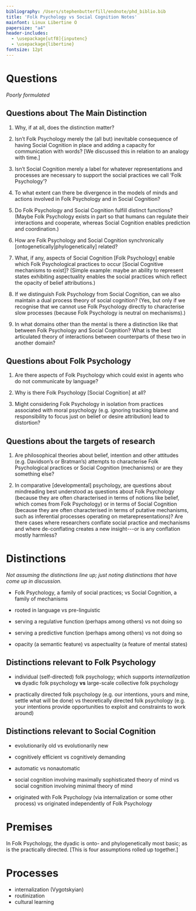 ```yaml
---
bibliography: /Users/stephenbutterfill/endnote/phd_biblio.bib
title: 'Folk Psychology vs Social Cognition Notes'
mainfont: Linux Libertine O
papersize: "a4"
header-includes:
  - \usepackage[utf8]{inputenc}
  - \usepackage{libertine}
fontsize: 12pt
---
```


# Questions

*Poorly formulated*


## Questions about The Main Distinction

1. Why, if at all, does the distinction matter?

1. Isn’t Folk Psychology merely the (all but) inevitable consequence of having Social Cognition in place and adding a capacity for communication with words? [We discussed this in relation to an analogy with time.]

1. Isn’t Social Cognition merely a label for whatever representations and processes are necessary to support the social practices we call ‘Folk Psychology’?

1. To what extent can there be divergence in the models of minds and actions involved in Folk Psychology and in Social Cognition? 

1. Do Folk Psychology and Social Cognition fulfill distinct functions?  (Maybe Folk Psychology exists in part so that humans can regulate their interactions and cooperate, whereas Social Cognition enables prediction and coordination.)

1. How are Folk Psychology and Social Cognition synchronically [ontogenetically|phylogenetically] related?  

1. What, if any, aspects of Social Cognition [Folk Psychology] enable which Folk Psychological practices to occur [Social Cognitive mechanisms to exist]? (Simple example: maybe an ability to represent states exhibiting aspectuality enables the social practices which reflect the opacity of belief attributions.)

1. If we distinguish Folk Psychology from Social Cognition, can we also maintain a dual process theory of social cognition? (Yes, but only if we recognise that we cannot use Folk Psychology directly to characterise slow processes (because Folk Psychology is neutral on mechanisms).)

1. In what domains other than the mental is there a distinction like that between Folk Psychology and Social Cognition?  What is the best articulated theory of interactions between counterparts of these two in another domain?


## Questions about Folk Psychology
1. Are there aspects of Folk Psychology which could exist in agents who do not communicate by language? 

1. Why is there Folk Psychology [Social Cognition] at all?

1. Might considering Folk Psychology in isolation from practices associated with moral psychology (e.g. ignoring tracking blame and responsibility to focus just on belief or desire attribution) lead to distortion?


## Questions about the targets of research
1. Are philosophical theories about belief, intention and other attitudes (e.g. Davidson’s or Bratman’s) attempts to characterise Folk Psychological practices or Social Cognition (mechanisms) or are they something else?

1. In comparative [developmental] psychology, are questions about mindreading best understood as questions about Folk Psychology (because they are often characterised in terms of notions like belief, which comes from Folk Psychology) or in terms of Social Cognition (because they are often characterised in terms of putative mechanisms, such as inferential processes operating on metarepresentations)? Are there cases where researchers conflate social practice and mechanisms and where de-conflating creates a new insight---or is any conflation mostly harmless?



# Distinctions

*Not assuming the distinctions line up; just noting distinctions that have come up in discussion.*

* Folk Psychology, a family of social practices; vs Social Cognition, a family of mechanisms

* rooted in language vs pre-linguistic

* serving a regulative function (perhaps among others) vs not doing so
* serving a predictive function (perhaps among others) vs not doing so

* opacity (a semantic feature) vs aspectuality (a feature of mental states)

## Distinctions relevant to Folk Psychology

* individual (self-directed) folk psychology; which supports *internalization* **vs**  dyadic folk psychology **vs** large-scale collective folk psychology

* practically directed folk psychology (e.g. our intentions, yours and mine, settle what will be done) vs theoretically directed folk psychology (e.g. your intentions provide opportunities to exploit and constraints to work around)

## Distinctions relevant to Social Cognition
    
* evolutionarily old vs evolutionarily new

* cognitively efficient vs cognitively demanding

* automatic vs nonautomatic

* social cognition involving maximally sophisticated theory of mind vs social cognition involving minimal theory of mind

* originated with Folk Psychology (via internalization or some other process) vs originated independently of Folk Psychology


# Premises

In Folk Psychology, the dyadic is onto- and phylogenetically most basic; as is the practically directed. [This is four assumptions rolled up together.]



# Processes

* internalization (Vygotskyian) 
* routinization 
* cultural learning 

<!-- 

# Ideas for Papers

1. Introduce the distinction between Folk Psychology and Social Cognition.
2. Explain its application to comparative and developmental psychology. -->